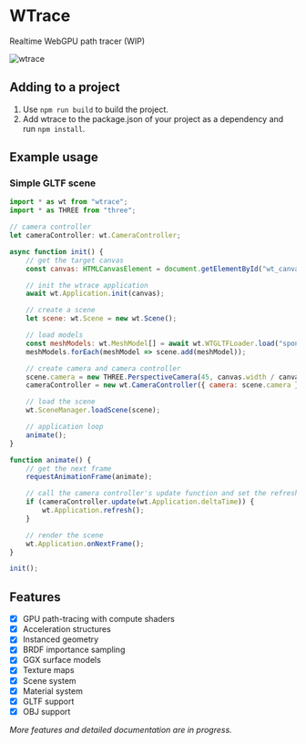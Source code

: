 # WTrace

Realtime WebGPU path tracer (WIP)

![wtrace](https://github.com/alpcihan/wtrace/assets/37274614/03900352-f8b5-44da-bb95-3d8ead83b607)

## Adding to a project
1) Use ```npm run build``` to build the project.
2) Add wtrace to the package.json of your project as a dependency and run ```npm install```.

## Example usage
### Simple GLTF scene

```js
import * as wt from "wtrace";
import * as THREE from "three";

// camera controller
let cameraController: wt.CameraController;

async function init() {
    // get the target canvas
    const canvas: HTMLCanvasElement = document.getElementById("wt_canvas-webgpu") as HTMLCanvasElement;

    // init the wtrace application
    await wt.Application.init(canvas);

    // create a scene
    let scene: wt.Scene = new wt.Scene();

    // load models
    const meshModels: wt.MeshModel[] = await wt.WTGLTFLoader.load("sponza.glb");
    meshModels.forEach(meshModel => scene.add(meshModel));

    // create camera and camera controller
    scene.camera = new THREE.PerspectiveCamera(45, canvas.width / canvas.height, 0.01, 1000);
    cameraController = new wt.CameraController({ camera: scene.camera });

    // load the scene
    wt.SceneManager.loadScene(scene);

    // application loop
    animate();
} 

function animate() {
    // get the next frame
    requestAnimationFrame(animate);

    // call the camera controller's update function and set the refresh flag if a change occurs
    if (cameraController.update(wt.Application.deltaTime)) {
        wt.Application.refresh();
    }

    // render the scene
    wt.Application.onNextFrame();
}

init();
```

## Features
- [x] GPU path-tracing with compute shaders
- [x] Acceleration structures
- [x] Instanced geometry
- [x] BRDF importance sampling
- [x] GGX surface models
- [x] Texture maps 
- [x] Scene system 
- [x] Material system
- [x] GLTF support
- [x] OBJ support

*More features and detailed documentation are in progress.*

